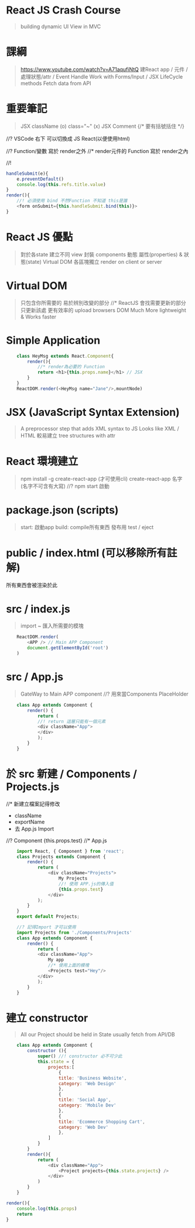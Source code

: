 # React JS Crash Course
> building dynamic UI
> View in MVC

# 課綱
> https://www.youtube.com/watch?v=A71aqufiNtQ
> 建React app / 元件 / 處理狀態/attr / Event Handle
> Work with Forms/Input / JSX
> LifeCycle methods
> Fetch data from API

# 重要筆記
> JSX className (o) class="~" (x)
> JSX Comment {/* 要有括號括住 */}

//? VSCode 右下 可以切換成 JS React(以便使用html)

//? Function/變數 寫於 render之外
//* render元件的 Function 寫於 render之內

//!
```js
handleSubmit(e){
    e.preventDefault()
    console.log(this.refs.title.value)
}
render(){
    //! 必須使用 bind 不然Function 不知道 this是誰
    <form onSubmit={this.handleSubmit.bind(this)}>
}
```

# React JS 優點
> 對於各state 建立不同 view
> 封裝 components
> 動態 屬性(properties) & 狀態(state)
> Virtual DOM
> 各區塊獨立
> render on client or server

# Virtual DOM
> 只包含你所需要的
> 易於辨別改變的部分
//* ReactJS 會找需要更新的部分 只更新該處
> 更有效率的 upload browsers DOM
> Much More lightweight & Works faster

# Simple Application
```js
    class HeyMsg extends React.Component{
        render(){
            //* render為必要的 Function
            return <h1>{this.props.name}</h1> // JSX
        }
    }
    ReactDOM.render(<HeyMsg name="Jane"/>,mountNode)
```

# JSX (JavaScript Syntax Extension)
> A preprocessor step that adds XML syntax to JS
> Looks like XML / HTML
> 較易建立 tree structures with attr

# React 環境建立
> npm install -g create-react-app (才可使用cli)
> create-react-app 名字    (名字不可含有大寫)
//? npm start 啟動

# package.json (scripts)
> start: 啟動app
> build: compile所有東西 發布用
> test / eject

# public / index.html (可以移除所有註解)
<div id="root">所有東西會被渲染於此</div>

# src / index.js
> import ~ 匯入所需要的模塊
```js
    ReactDOM.render(
        <APP /> // Main APP Component
        document.getElementById('root')
    )
```

# src / App.js 
> GateWay to Main APP component
//? 用來當Components PlaceHolder
```js
    class App extends Component {
        render() {
            return (
            //! return 這層只能有一個元素
            <div className="App">
            </div>
            );
        }
    }
```

# 於 src 新建 / Components / Projects.js
//* 新建立檔案記得修改
- className
- exportName
- 去 App.js Import

//? Component {this.props.test} 
//* App.js <Projects test="Hey"/>
```js
    import React, { Component } from 'react';
    class Projects extends Component {
        render() {
            return (
                <div className="Projects">
                    My Projects
                    //! 使用 APP.js的傳入值
                    {this.props.test} 
                </div>
            );
        }
    }
    export default Projects;
```
```js
    //? 記得Import 才可以使用
    import Projects from './Components/Projects'
    class App extends Component {
        render() {
            return (
            <div className="App">
                My app
                //* 使用上面的模塊
                <Projects test="Hey"/> 
            </div>
            );
        }
    }
```

# 建立 constructor
> All our Project should be held in State
> usually fetch from API/DB
```js
    class App extends Component {
        constructor (){
            super() //! constructor 必不可少此
            this.state = {
                projects:[
                    {
                    title: 'Business Website',
                    category: 'Web Design'
                    },
                    {
                    title: 'Social App',
                    category: 'Mobile Dev'
                    },
                    {
                    title: 'Ecommerce Shopping Cart',
                    category: 'Web Dev'
                    },
                ]
            }
        }
        render(){
            return (
                <div className="App">
                    <Project projects={this.state.projects} />
                </div>
            )
        }
    }
```
```js //*Projects
render(){
    console.log(this.props)
    return
}
```
